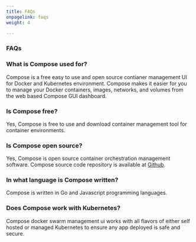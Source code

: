 ```yaml
---
title: FAQs
onpagelink: faqs
weight: 4

---
```


### **FAQs**

### What is Compose used for?
Compose is a free easy to use and open source contianer management UI for Docker and Kubernetes environment. Compose makes it easier for you to manage your Docker containers, images, networks, and volumes from the web based Compose GUI dashboard.
### Is Compose free?
Yes, Compose is free to use and download container management tool for container environments.
### Is Compose open source?
Yes, Compose is open source container orchestration management software. Compose source code repository is available at [Github](https://github.com/docker/compose).
### In what language is Compose written?
Compose is written in Go and Javascript programming languages.
### Does Compose work with Kubernetes?
Compose docker swarm management ui works with all flavors of either self hosted or managed Kubernetes to ensure any app deployed is safe and secure.